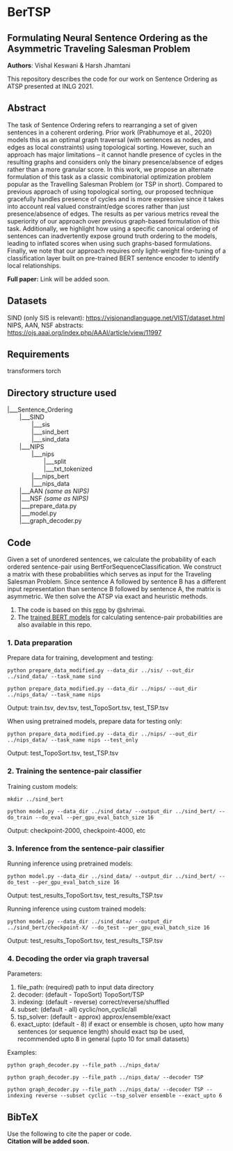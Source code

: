 # BerTSP
## Formulating Neural Sentence Ordering as the Asymmetric Traveling Salesman Problem
**Authors**: Vishal Keswani & Harsh Jhamtani

This repository describes the code for our work on Sentence Ordering as ATSP presented at INLG 2021. 

## Abstract 
The task of Sentence Ordering refers to rearranging a set of given sentences in a coherent ordering. Prior work (Prabhumoye et al., 2020) models this as an optimal graph traversal (with sentences as nodes, and edges as local constraints) using topological sorting. However, such an approach has major limitations – it cannot handle presence of cycles in the resulting graphs and considers only the binary presence/absence of edges rather than a more granular score. In this work, we propose an alternate formulation of this task as a classic combinatorial optimization problem popular as the Travelling Salesman Problem (or TSP in short). Compared to previous approach of using topological sorting, our proposed technique gracefully handles presence of cycles and is more expressive since it takes into account real valued constraint/edge scores rather than just presence/absence of edges. The results as per various metrics reveal the superiority of our approach over previous graph-based formulation of this task. Additionally, we highlight how using a specific canonical ordering of sentences can inadvertently expose ground truth ordering to the models, leading to inflated scores when using such graphs-based formulations. Finally, we note that our approach requires only light-weight fine-tuning of a classification layer built on pre-trained BERT sentence encoder to identify local relationships.

**Full paper:** Link will be added soon.

## Datasets
SIND (only SIS is relevant): https://visionandlanguage.net/VIST/dataset.html <br>
NIPS, AAN, NSF abstracts: https://ojs.aaai.org/index.php/AAAI/article/view/11997 

## Requirements
transformers
torch

## Directory structure used
|___Sentence_Ordering  <br>
&emsp;&emsp;|___SIND  <br>
&emsp;&emsp;&emsp;&emsp;|___sis  <br>
&emsp;&emsp;&emsp;&emsp;|___sind_bert  <br>
&emsp;&emsp;&emsp;&emsp;|___sind_data  <br>
&emsp;&emsp;|___NIPS  <br>
&emsp;&emsp;&emsp;&emsp;|___nips  <br>
&emsp;&emsp;&emsp;&emsp;&emsp;&emsp;|___split  <br>
&emsp;&emsp;&emsp;&emsp;&emsp;&emsp;|___txt_tokenized  <br>
&emsp;&emsp;&emsp;&emsp;|___nips_bert  <br>
&emsp;&emsp;&emsp;&emsp;|___nips_data  <br>
&emsp;&emsp;|___AAN  *(same as NIPS)*<br>
&emsp;&emsp;|___NSF  *(same as NIPS)*<br>
&emsp;&emsp;|___prepare_data.py  <br> 
&emsp;&emsp;|___model.py  <br>
&emsp;&emsp;|___graph_decoder.py  <br>

## Code
Given a set of unordered sentences, we calculate the probability of each ordered sentence-pair using BertForSequenceClassification. We construct a matrix with these probabilities which serves as input for the Traveling Salesman Problem. Since sentence A followed by sentence B has a different input representation than sentence B followed by sentence A, the matrix is asymmetric. We then solve the ATSP via exact and heuristic methods. 

1. The code is based on this [repo](https://github.com/shrimai/Topological-Sort-for-Sentence-Ordering) by @shrimai.
2. The [trained BERT models](https://github.com/shrimai/Topological-Sort-for-Sentence-Ordering#trained-models) for calculating sentence-pair probabilities are also available in this repo. 

### 1. Data preparation
Prepare data for training, development and testing: <br>
```
python prepare_data_modified.py --data_dir ../sis/ --out_dir ../sind_data/ --task_name sind
```
```
python prepare_data_modified.py --data_dir ../nips/ --out_dir ../nips_data/ --task_name nips
```
Output: train.tsv, dev.tsv, test_TopoSort.tsv, test_TSP.tsv <br>

When using pretrained models, prepare data for testing only: <br>
```
python prepare_data_modified.py --data_dir ../nips/ --out_dir ../nips_data/ --task_name nips --test_only
```
Output: test_TopoSort.tsv, test_TSP.tsv <br>

### 2. Training the sentence-pair classifier
Training custom models: <br>
```
mkdir ../sind_bert
```
```
python model.py --data_dir ../sind_data/ --output_dir ../sind_bert/ --do_train --do_eval --per_gpu_eval_batch_size 16
```
Output: checkpoint-2000, checkpoint-4000, etc <br>

### 3. Inference from the sentence-pair classifier
Running inference using pretrained models: <br>
```
python model.py --data_dir ../sind_data/ --output_dir ../sind_bert/ --do_test --per_gpu_eval_batch_size 16
```
Output: test_results_TopoSort.tsv, test_results_TSP.tsv <br>

Running inference using custom trained models: <br>
```
python model.py --data_dir ../sind_data/ --output_dir ../sind_bert/checkpoint-X/ --do_test --per_gpu_eval_batch_size 16
```
Output: test_results_TopoSort.tsv, test_results_TSP.tsv <br>

### 4. Decoding the order via graph traversal
Parameters: <br>
1. file_path:  (required) path to input data directory <br>
2. decoder:    (default - TopoSort) TopoSort/TSP <br>
3. indexing:   (default - reverse) correct/reverse/shuffled <br>
4. subset:     (default - all) cyclic/non_cyclic/all <br>
5. tsp_solver: (default - approx) approx/ensemble/exact <br>
6. exact_upto: (default - 8) if exact or ensemble is chosen, upto how many sentences (or sequence length) should exact tsp be used, recommended upto 8 in general (upto 10 for small datasets) <br>

Examples:
```
python graph_decoder.py --file_path ../nips_data/
``` 
```
python graph_decoder.py --file_path ../nips_data/ --decoder TSP
```
```
python graph_decoder.py --file_path ../nips_data/ --decoder TSP --indexing reverse --subset cyclic --tsp_solver ensemble --exact_upto 6
```

## BibTeX
Use the following to cite the paper or code.<br>
**Citation will be added soon.**


